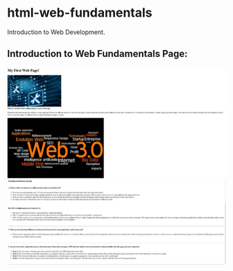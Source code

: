 # html-web-fundamentals
Introduction to Web Development.

## Introduction to Web Fundamentals Page:

<img src="/webDev1.jpg" alt="web fundamentals page 1">
<img src="/webDev2.jpg" alt="web fundamentals page 2">
